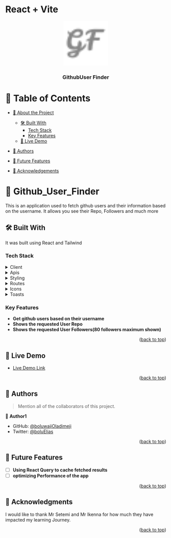 # React + Vite

<a name="readme-top"></a>

<div align="center">
  <!-- You are encouraged to replace this logo with your own! Otherwise you can also remove it. -->
  <img src="./favicon/favicon-32x32.png" alt="logo" width="140"  height="auto" />
  <br/>

  <h3><b>GithubUser Finder</b></h3>

</div>

# 📗 Table of Contents

- [📖 About the Project](#about-project)
  - [🛠 Built With](#built-with)
    - [Tech Stack](#tech-stack)
    - [Key Features](#key-features)
  - [🚀 Live Demo](#live-demo)
- [👥 Authors](#authors)
- [🔭 Future Features](#future-features)

- [🙏 Acknowledgements](#acknowledgements)

# 📖 Github_User_Finder <a name="about-project"></a>

This is an application used to fetch github users and their information based on the username. It allows you see their Repo, Followers and much more

## 🛠 Built With <a name="built-with"></a>

It was built using React and Tailwind

### Tech Stack <a name="tech-stack"></a>

<details>
  <summary>Client</summary>
  <ul>
    <li><a href="https://reactjs.org/">React.js</a></li>
  </ul>
</details>

<details>
  <summary>Apis</summary>
  <ul>
    <li><a href="https://docs.github.com/en/rest?apiVersion=2022-11-28">Github</a></li>
  </ul>
</details>

<details>
<summary>Styling</summary>
  <ul>
    <li><a href="https://tailwindcss.com/">Tailwind</a></li>
  </ul>
</details>

<details>
<summary>Routes</summary>
  <ul>
    <li><a href="https://reactrouter.com/en/main">React Router</a></li>
  </ul>
</details>

<details>
<summary>Icons</summary>
  <ul>
    <li><a href="https://react-icons.github.io/react-icons/">React Icons</a></li>
  </ul>
</details>

<details>
<summary>Toasts</summary>
  <ul>
    <li><a href="https://fkhadra.github.io/react-toastify/introduction">React Toastify</a></li>
  </ul>
</details>

### Key Features <a name="key-features"></a>

- **Get github users based on their username**
- **Shows the requested User Repo**
- **Shows the requested User Followers(80 followers maximum shown)**

<p align="right">(<a href="#readme-top">back to top</a>)</p>

<!-- LIVE DEMO -->

## 🚀 Live Demo <a name="live-demo"></a>

- [Live Demo Link](https://boluwaji-githubusers-finder.netlify.app/)

<p align="right">(<a href="#readme-top">back to top</a>)</p>

## 👥 Authors <a name="authors"></a>

> Mention all of the collaborators of this project.

👤 **Author1**

- GitHub: [@boluwajiOladimeji](https://github.com/boluwajiOladimeji)
- Twitter: [@boluElias](https://twitter.com/boluelias)

<p align="right">(<a href="#readme-top">back to top</a>)</p>

## 🔭 Future Features <a name="future-features"></a>

- [ ] **Using React Query to cache fetched results**
- [ ] **optimizing Performance of the app**

<p align="right">(<a href="#readme-top">back to top</a>)</p>

## 🙏 Acknowledgments <a name="acknowledgements"></a>

I would like to thank Mr Setemi and Mr Ikenna for how much they have impacted my learning Journey.

<p align="right">(<a href="#readme-top">back to top</a>)</p>
